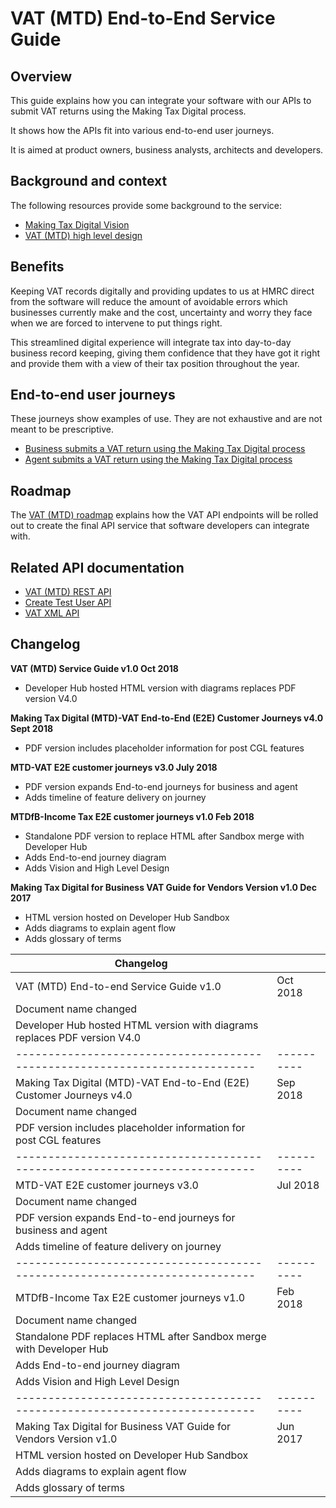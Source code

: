 # VAT (MTD) End-to-End Service Guide

## Overview

This guide explains how you can integrate your software with our APIs to submit VAT returns using the Making Tax Digital process.

It shows how the APIs fit into various end-to-end user journeys.

It is aimed at product owners, business analysts, architects and developers.

## Background and context

The following resources provide some background to the service:

  * [Making Tax Digital Vision](#)
  * [VAT (MTD) high level design](#)

## Benefits

Keeping VAT records digitally and providing updates to us at HMRC direct from the software will reduce the amount of avoidable errors which businesses currently make and the cost, uncertainty and worry they face when we are forced to intervene to put things right.

This streamlined digital experience will integrate tax into day-to-day business record keeping, giving them confidence that they have got it right and provide them with a view of their tax position throughout the year.

## End-to-end user journeys

These journeys show examples of use. They are not exhaustive and are not meant to be prescriptive.

  * [Business submits a VAT return using the Making Tax Digital process](#business-journey)
  * [Agent submits a VAT return using the Making Tax Digital process](#agent-journey)

## Roadmap

The [VAT (MTD) roadmap](https://hmrc-devhub-cycle-32.herokuapp.com/documentation/docs/vat-roadmap) explains how the VAT API endpoints will be rolled out to create the final API service that software developers can integrate with.

## Related API documentation

  * [VAT (MTD) REST API](https://hmrc-devhub-cycle-32.herokuapp.com/documentation/apis/vat-rest)
  * [Create Test User API](https://hmrc-devhub-cycle-32.herokuapp.com/documentation/apis/create-test-user-api)
  * [VAT XML API](https://hmrc-devhub-cycle-32.herokuapp.com/documentation/apis/vat-xml)

## Changelog

**VAT (MTD) Service Guide v1.0 Oct 2018**

  * Developer Hub hosted HTML version with diagrams replaces PDF version V4.0

**Making Tax Digital (MTD)-VAT End-to-End (E2E) Customer Journeys v4.0 Sept 2018**

  * PDF version includes placeholder information for post CGL features

**MTD-VAT E2E customer journeys v3.0 July 2018**

  * PDF version expands End-to-end journeys for business and agent
  * Adds timeline of feature delivery on journey

**MTDfB-Income Tax E2E customer journeys v1.0 Feb 2018**

  * Standalone PDF version to replace HTML after Sandbox merge with Developer Hub
  * Adds End-to-end journey diagram
  * Adds Vision and High Level Design

**Making Tax Digital for Business VAT Guide for Vendors Version v1.0 Dec 2017**

  * HTML version hosted on Developer Hub Sandbox
  * Adds diagrams to explain agent flow
  * Adds glossary of terms

  | Changelog                                                                 |          |
|---------------------------------------------------------------------------|----------|
| VAT (MTD) End-to-end Service Guide v1.0                                   | Oct 2018 |
| Document name changed                                                     |          |
| Developer Hub hosted HTML version with diagrams replaces PDF version V4.0 |          |
|---------------------------------------------------------------------------|----------|
| Making Tax Digital (MTD)-VAT End-to-End (E2E) Customer Journeys v4.0      | Sep 2018 |
| Document name changed                                                     |          |
| PDF version includes placeholder information for post CGL features        |          |
|---------------------------------------------------------------------------|----------|
| MTD-VAT E2E customer journeys v3.0                                        | Jul 2018 |
| Document name changed                                                     |          |
| PDF version expands End-to-end journeys for business and agent            |          |
| Adds timeline of feature delivery on journey                              |          |
|---------------------------------------------------------------------------|----------|
| MTDfB-Income Tax E2E customer journeys v1.0                               | Feb 2018 |
| Document name changed                                                     |          |
| Standalone PDF replaces HTML after Sandbox merge with Developer Hub       |          |
| Adds End-to-end journey diagram                                           |          |
| Adds Vision and High Level Design                                         |          |
|---------------------------------------------------------------------------|----------|
| Making Tax Digital for Business VAT Guide for Vendors Version v1.0        | Jun 2017 |
| HTML version hosted on Developer Hub Sandbox                              |          |
| Adds diagrams to explain agent flow                                       |          |
| Adds glossary of terms                                                    |          |
